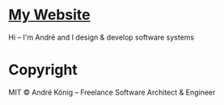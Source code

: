 # [My Website](https://andrekoenig.de)

Hi – I'm André and I design & develop software systems

# Copyright

MIT © André König – Freelance Software Architect & Engineer
